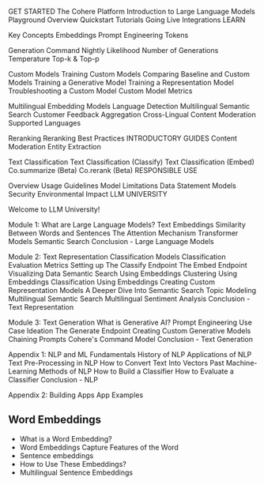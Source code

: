 GET STARTED
The Cohere Platform
Introduction to Large Language Models
Playground Overview
Quickstart Tutorials
Going Live
Integrations
LEARN

Key Concepts
Embeddings
Prompt Engineering
Tokens

Generation
Command Nightly
Likelihood
Number of Generations
Temperature
Top-k & Top-p

Custom Models
Training Custom Models
Comparing Baseline and Custom Models
Training a Generative Model
Training a Representation Model
Troubleshooting a Custom Model
Custom Model Metrics

Multilingual Embedding Models
Language Detection
Multilingual Semantic Search
Customer Feedback Aggregation
Cross-Lingual Content Moderation
Supported Languages

Reranking
Reranking Best Practices
INTRODUCTORY GUIDES
Content Moderation
Entity Extraction

Text Classification
Text Classification (Classify)
Text Classification (Embed)
Co.summarize (Beta)
Co.rerank (Beta)
RESPONSIBLE USE

Overview
Usage Guidelines
Model Limitations
Data Statement
Models
Security
Environmental Impact
LLM UNIVERSITY

Welcome to LLM University!

Module 1: What are Large Language Models?
Text Embeddings
Similarity Between Words and Sentences
The Attention Mechanism
Transformer Models
Semantic Search
Conclusion - Large Language Models

Module 2: Text Representation
Classification Models
Classification Evaluation Metrics
Setting up
The Classify Endpoint
The Embed Endpoint
Visualizing Data
Semantic Search Using Embeddings
Clustering Using Embeddings
Classification Using Embeddings
Creating Custom Representation Models
A Deeper Dive Into Semantic Search
Topic Modeling
Multilingual Semantic Search
Multilingual Sentiment Analysis
Conclusion - Text Representation

Module 3: Text Generation
What is Generative AI?
Prompt Engineering
Use Case Ideation
The Generate Endpoint
Creating Custom Generative Models
Chaining Prompts
Cohere's Command Model
Conclusion - Text Generation

Appendix 1: NLP and ML Fundamentals
History of NLP
Applications of NLP
Text Pre-Processing in NLP
How to Convert Text Into Vectors
Past Machine-Learning Methods of NLP
How to Build a Classifier
How to Evaluate a Classifier
Conclusion - NLP

Appendix 2: Building Apps
App Examples




## Word Embeddings

- What is a Word Embedding?
- Word Embeddings Capture Features of the Word
- Sentence embeddings
- How to Use These Embeddings?
- Multilingual Sentence Embeddings
